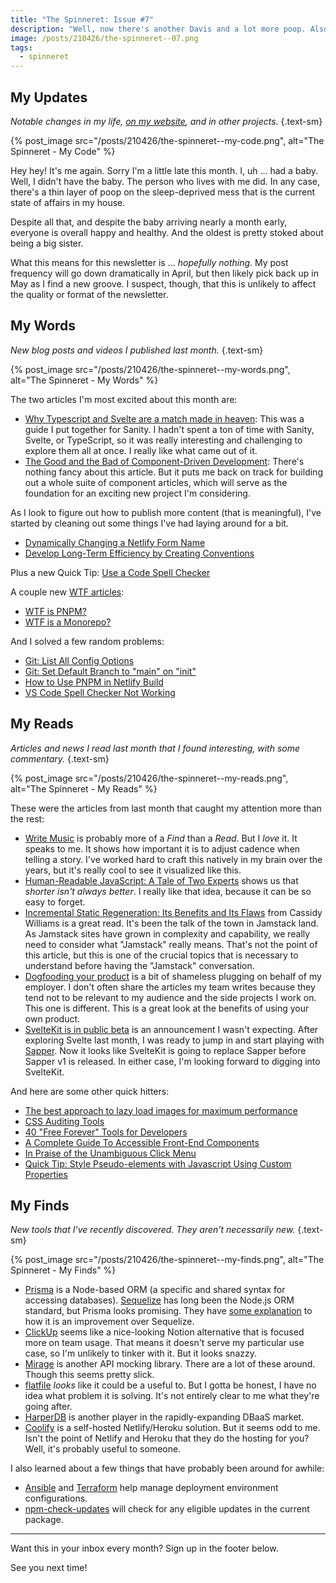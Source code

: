 ```yaml
---
title: "The Spinneret: Issue #7"
description: "Well, now there's another Davis and a lot more poop. Also, new code stuff and things."
image: /posts/210426/the-spinneret--07.png
tags:
  - spinneret
---
```


## My Updates

_Notable changes in my life, [on my website](https://github.com/seancdavis/seancdavis-com), and in other projects._ {.text-sm}

{% post_image
    src="/posts/210426/the-spinneret--my-code.png",
    alt="The Spinneret - My Code" %}

Hey hey! It's me again. Sorry I'm a little late this month. I, uh ... had a baby. Well, I didn't have the baby. The person who lives with me did. In any case, there's a thin layer of poop on the sleep-deprived mess that is the current state of affairs in my house.

Despite all that, and despite the baby arriving nearly a month early, everyone is overall happy and healthy. And the oldest is pretty stoked about being a big sister.

What this means for this newsletter is ... _hopefully nothing_. My post frequency will go down dramatically in April, but then likely pick back up in May as I find a new groove. I suspect, though, that this is unlikely to affect the quality or format of the newsletter.

## My Words

_New blog posts and videos I published last month._ {.text-sm}

{% post_image
    src="/posts/210426/the-spinneret--my-words.png",
    alt="The Spinneret - My Words" %}

The two articles I'm most excited about this month are:

- [Why Typescript and Svelte are a match made in heaven](https://www.sanity.io/guides/using-typescript-with-svelte): This was a guide I put together for Sanity. I hadn't spent a ton of time with Sanity, Svelte, or TypeScript, so it was really interesting and challenging to explore them all at once. I really like what came out of it.
- [The Good and the Bad of Component-Driven Development](/posts/why-build-with-components/): There's nothing fancy about this article. But it puts me back on track for building out a whole suite of component articles, which will serve as the foundation for an exciting new project I'm considering.

As I look to figure out how to publish more content (that is meaningful), I've started by cleaning out some things I've had laying around for a bit.

- [Dynamically Changing a Netlify Form Name](/posts/dynamically-change-netlify-form-name/)
- [Develop Long-Term Efficiency by Creating Conventions](/posts/long-term-efficiency-through-conventions/)

Plus a new Quick Tip: [Use a Code Spell Checker](/posts/use-code-spell-checker/)

A couple new [WTF articles](/topics/wtf/):

- [WTF is PNPM?](/posts/wtf-is-pnpm/)
- [WTF is a Monorepo?](/posts/wtf-is-monorepo/)

And I solved a few random problems:

- [Git: List All Config Options](/posts/git-list-all-config-options/)
- [Git: Set Default Branch to "main" on "init"](/posts/git-set-default-branch/)
- [How to Use PNPM in Netlify Build](/posts/use-pnpm-with-netlify/)
- [VS Code Spell Checker Not Working](/posts/vscode-spell-checker-not-working/)

## My Reads

_Articles and news I read last month that I found interesting, with some commentary._ {.text-sm}

{% post_image
    src="/posts/210426/the-spinneret--my-reads.png",
    alt="The Spinneret - My Reads" %}

These were the articles from last month that caught my attention more than the rest:

- [Write Music](https://wooorm.com/write-music/) is probably more of a _Find_ than a _Read_. But I _love_ it. It speaks to me. It shows how important it is to adjust cadence when telling a story. I've worked hard to craft this natively in my brain over the years, but it's really cool to see it visualized like this.
- [Human-Readable JavaScript: A Tale of Two Experts](https://alistapart.com/article/human-readable-javascript/) shows us that _shorter isn't always better_. I really like that idea, because it can be so easy to forget.
- [Incremental Static Regeneration: Its Benefits and Its Flaws](https://www.netlify.com/blog/2021/03/08/incremental-static-regeneration-its-benefits-and-its-flaws/) from Cassidy Williams is a great read. It's been the talk of the town in Jamstack land. As Jamstack sites have grown in complexity and capability, we really need to consider what "Jamstack" really means. That's not the point of this article, but this is one of the crucial topics that is necessary to understand before having the "Jamstack" conversation.
- [Dogfooding your product](https://www.grouparoo.com/blog/dogfooding-your-product) is a bit of shameless plugging on behalf of my employer. I don't often share the articles my team writes because they tend not to be relevant to my audience and the side projects I work on. This one is different. This is a great look at the benefits of using your own product.
- [SvelteKit is in public beta](https://svelte.dev/blog/sveltekit-beta) is an announcement I wasn't expecting. After exploring Svelte last month, I was ready to jump in and start playing with [Sapper](https://sapper.svelte.dev/). Now it looks like SvelteKit is going to replace Sapper before Sapper v1 is released. In either case, I'm looking forward to digging into SvelteKit.

And here are some other quick hitters:

- [The best approach to lazy load images for maximum performance](https://codeadrian.hashnode.dev/the-best-approach-to-lazy-load-images-for-maximum-performance)
- [CSS Auditing Tools](https://www.smashingmagazine.com/2021/03/css-auditing-tools/)
- [40 "Free Forever" Tools for Developers](https://hrishikesh1990.hashnode.dev/40-free-forever-tools-for-developers)
- [A Complete Guide To Accessible Front-End Components](https://www.smashingmagazine.com/2021/03/complete-guide-accessible-front-end-components/)
- [In Praise of the Unambiguous Click Menu](https://css-tricks.com/in-praise-of-the-unambiguous-click-menu/)
- [Quick Tip: Style Pseudo-elements with Javascript Using Custom Properties](https://css-irl.info/quick-tip-style-pseudo-elements-with-javascript-using-custom-properties/)

## My Finds

_New tools that I've recently discovered. They aren't necessarily new._ {.text-sm}

{% post_image
    src="/posts/210426/the-spinneret--my-finds.png",
    alt="The Spinneret - My Finds" %}

- [Prisma](https://www.prisma.io/) is a Node-based ORM (a specific and shared syntax for accessing databases). [Sequelize](https://sequelize.org/) has long been the Node.js ORM standard, but Prisma looks promising. They have [some explanation](https://www.prisma.io/docs/concepts/more/comparisons/prisma-and-sequelize) to how it is an improvement over Sequelize.
- [ClickUp](https://clickup.com/) seems like a nice-looking Notion alternative that is focused more on team usage. That means it doesn't serve my particular use case, so I'm unlikely to tinker with it. But it looks snazzy.
- [Mirage](https://miragejs.com/) is another API mocking library. There are a lot of these around. Though this seems pretty slick.
- [flatfile](https://flatfile.io/) _looks_ like it could be a useful to. But I gotta be honest, I have no idea what problem it is solving. It's not entirely clear to me what they're going after.
- [HarperDB](https://harperdb.io/) is another player in the rapidly-expanding DBaaS market.
- [Coolify](https://coollabs.io/coolify) is a self-hosted Netlify/Heroku solution. But it seems odd to me. Isn't the point of Netlify and Heroku that they do the hosting for you? Well, it's probably useful to someone.

I also learned about a few things that have probably been around for awhile:

- [Ansible](https://www.ansible.com/) and [Terraform](https://www.terraform.io/) help manage deployment environment configurations.
- [npm-check-updates](https://www.npmjs.com/package/npm-check-updates) will check for any eligible updates in the current package.

---

Want this in your inbox every month? Sign up in the footer below.

See you next time!
